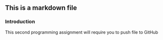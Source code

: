 ## This is a markdown file

### Introduction

This second programming assignment will require you to push file to GitHub